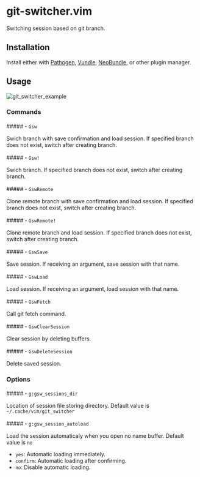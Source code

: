 # git-switcher.vim  

Switching session based on git branch.  

## Installation  

Install either with [Pathogen](https://github.com/tpope/vim-pathogen), [Vundle](https://github.com/gmarik/Vundle.vim), [NeoBundle](https://github.com/Shougo/neobundle.vim), or other plugin manager.  

## Usage  

![git_switcher_example](https://raw.githubusercontent.com/wiki/ToruIwashita/git-switcher.vim/images/git_switcher_example_new.gif)  

### Commands  

#####・`Gsw`  

Swich branch with save confirmation and load session. If specified branch does not exist, switch after creating branch.  

#####・`Gsw!`  

Swich branch. If specified branch does not exist, switch after creating branch.  

#####・`GswRemote`  

Clone remote branch with save confirmation and load session. If specified branch does not exist, switch after creating branch.  

#####・`GswRemote!`  

Clone remote branch and load session. If specified branch does not exist, switch after creating branch.  

#####・`GswSave`  

Save session. If receiving an argument, save session with that name.  

#####・`GswLoad`  

Load session. If receiving an argument, load session with that name.  

#####・`GswFetch`  

Call git fetch command.  

#####・`GswClearSession`  

Clear session by deleting buffers.  

#####・`GswDeleteSession`  

Delete saved session.  

### Options  

#####・`g:gsw_sessions_dir`  

Location of session file storing directory. Default value is `~/.cache/vim/git_switcher`  

#####・`g:gsw_session_autoload`  

Load the session automaticaly when you open no name buffer. Default value is `no`  

 - `yes`: Automatic loading immediately.  
 - `confirm`: Automatic loading after confirming.  
 - `no`: Disable automatic loading.  
